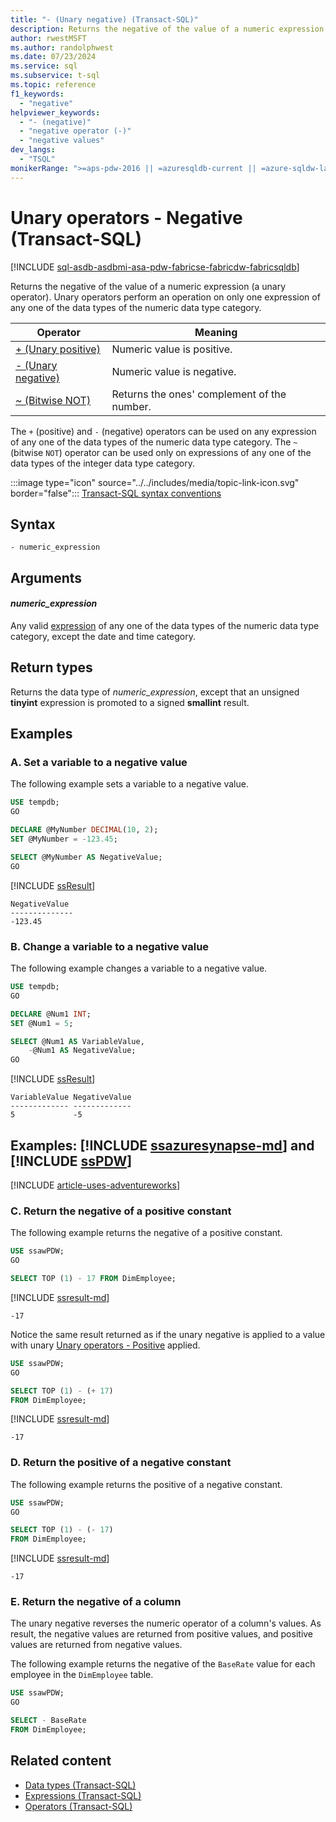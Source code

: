 ```yaml
---
title: "- (Unary negative) (Transact-SQL)"
description: Returns the negative of the value of a numeric expression (a unary operator).
author: rwestMSFT
ms.author: randolphwest
ms.date: 07/23/2024
ms.service: sql
ms.subservice: t-sql
ms.topic: reference
f1_keywords:
  - "negative"
helpviewer_keywords:
  - "- (negative)"
  - "negative operator (-)"
  - "negative values"
dev_langs:
  - "TSQL"
monikerRange: ">=aps-pdw-2016 || =azuresqldb-current || =azure-sqldw-latest || >=sql-server-2016 || >=sql-server-linux-2017 || =azuresqldb-mi-current || =fabric"
---
```

# Unary operators - Negative (Transact-SQL)

[!INCLUDE [sql-asdb-asdbmi-asa-pdw-fabricse-fabricdw-fabricsqldb](../../includes/applies-to-version/sql-asdb-asdbmi-asa-pdw-fabricse-fabricdw-fabricsqldb.md)]

Returns the negative of the value of a numeric expression (a unary operator). Unary operators perform an operation on only one expression of any one of the data types of the numeric data type category.

| Operator | Meaning |
| --- | --- |
| [+ (Unary positive)](unary-operators-positive.md) | Numeric value is positive. |
| [- (Unary negative)](unary-operators-negative.md) | Numeric value is negative. |
| [~ (Bitwise NOT)](bitwise-not-transact-sql.md) | Returns the ones' complement of the number. |

The `+` (positive) and `-` (negative) operators can be used on any expression of any one of the data types of the numeric data type category. The `~` (bitwise `NOT`) operator can be used only on expressions of any one of the data types of the integer data type category.

:::image type="icon" source="../../includes/media/topic-link-icon.svg" border="false"::: [Transact-SQL syntax conventions](../../t-sql/language-elements/transact-sql-syntax-conventions-transact-sql.md)

## Syntax

```syntaxsql
- numeric_expression
```

## Arguments

#### *numeric_expression*

Any valid [expression](expressions-transact-sql.md) of any one of the data types of the numeric data type category, except the date and time category.

## Return types

Returns the data type of *numeric_expression*, except that an unsigned **tinyint** expression is promoted to a signed **smallint** result.

## Examples

### A. Set a variable to a negative value

The following example sets a variable to a negative value.

```sql
USE tempdb;
GO

DECLARE @MyNumber DECIMAL(10, 2);
SET @MyNumber = -123.45;

SELECT @MyNumber AS NegativeValue;
GO
```

[!INCLUDE [ssResult](../../includes/ssresult-md.md)]

```output
NegativeValue
--------------
-123.45
```

### B. Change a variable to a negative value

The following example changes a variable to a negative value.

```sql
USE tempdb;
GO

DECLARE @Num1 INT;
SET @Num1 = 5;

SELECT @Num1 AS VariableValue,
    -@Num1 AS NegativeValue;
GO
```

[!INCLUDE [ssResult](../../includes/ssresult-md.md)]

```output
VariableValue NegativeValue
------------- -------------
5             -5
```

## Examples: [!INCLUDE [ssazuresynapse-md](../../includes/ssazuresynapse-md.md)] and [!INCLUDE [ssPDW](../../includes/sspdw-md.md)]

[!INCLUDE [article-uses-adventureworks](../../includes/article-uses-adventureworks.md)]

### C. Return the negative of a positive constant

The following example returns the negative of a positive constant.

```sql
USE ssawPDW;
GO

SELECT TOP (1) - 17 FROM DimEmployee;
```

[!INCLUDE [ssresult-md](../../includes/ssresult-md.md)]

```output
-17
```

  Notice the same result returned as if the unary negative is applied to a value with unary [Unary operators - Positive](unary-operators-positive.md) applied.

```sql
USE ssawPDW;
GO

SELECT TOP (1) - (+ 17)
FROM DimEmployee;
```

[!INCLUDE [ssresult-md](../../includes/ssresult-md.md)]

```output
-17
```

### D. Return the positive of a negative constant

The following example returns the positive of a negative constant.

```sql
USE ssawPDW;
GO

SELECT TOP (1) - (- 17)
FROM DimEmployee;
```

[!INCLUDE [ssresult-md](../../includes/ssresult-md.md)]

```output
-17
```

### E. Return the negative of a column

The unary negative reverses the numeric operator of a column's values. As result, the negative values are returned from positive values, and positive values are returned from negative values.

The following example returns the negative of the `BaseRate` value for each employee in the `DimEmployee` table.

```sql
USE ssawPDW;
GO

SELECT - BaseRate
FROM DimEmployee;
```

## Related content

- [Data types (Transact-SQL)](../data-types/data-types-transact-sql.md)
- [Expressions (Transact-SQL)](expressions-transact-sql.md)
- [Operators (Transact-SQL)](operators-transact-sql.md)

